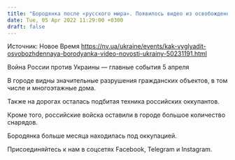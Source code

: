 ```yaml
---
title: "Бородянка после «русского мира». Появилось видео из освобожденного города"
date: Tue, 05 Apr 2022 11:29:00 +0300
draft: false
---
```

Источник: Новое Время https://nv.ua/ukraine/events/kak-vyglyadit-osvobozhdennaya-borodyanka-video-novosti-ukrainy-50231191.html


Война России против Украины — главные события 5 апреля

В городе видны значительные разрушения гражданских объектов, в том числе и многоэтажные дома.

Также на дорогах осталась подбитая техника российских оккупантов.

Кроме того, российские войска оставили в городе большое количество снарядов.

Бородянка больше месяца находилась под оккупацией.

Присоединяйтесь к нам в соцсетях Facebook, Telegram и Instagram.
